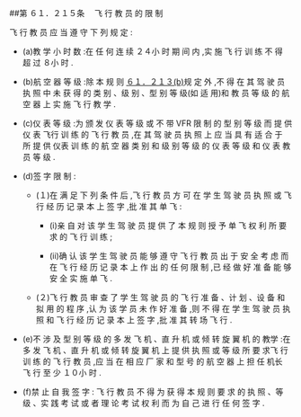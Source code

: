 ##第 ６１．２１５条 　飞 行 教 员 的 限 制 

飞 行 教 员 应 当 遵 守 下 列 规 定 : 

- (a)教 学 小 时 数 :在 任 何 连 续 ２４小 时 期 间 内 ,实 施 飞 行 训 练 不 得 超 过 ８小 时 .

- (b)航 空 器 等 级 :除 本 规 则 [６１．２１３(b)](CCAR.61.213.MD)规 定 外 ,不 得 在 其 驾 驶 员 执 照 中 未 获 得 的 类 别 、级 别 、型 别 等 级(如 适 用)和 教 员 等 级 的 航 空 器 上 实 施 飞 行 教 学 .

- (c)仪 表 等 级 :为 颁 发 仪 表 等 级 或 不 带 VFR 限 制 的 型 别 等 级 而 提 供 仪 表 飞行 训 练 的 飞 行 教 员 ,在 其 驾 驶 员 执 照 上 应 当 具 有 适 合 于 所 提 供 仪表 训 练 的 航 空 器 类 别 和 级 别 等 级 的 仪 表 等 级 和 仪 表 教 员 等 级 . 

- (d)签 字 限 制 :

  + (１)在 满 足 下 列 条 件 后 ,飞 行 教 员 方 可 在 学 生 驾 驶 员 执 照 或 飞行 经 历 记 录 本 上 签 字 ,批 准 其 单 飞 :

    * (i)亲 自 对 该 学 生 驾 驶 员 提 供 了 本 规 则 授 予 单 飞 权 利 所 要 求 的 飞 行 训 练 ;

    * (ii)确 认 该 学 生 驾 驶 员 能 够 遵 守 飞 行 教 员 出 于 安 全 考 虑 而 在 飞 行 经 历 记 录 本 上 作 出 的 任 何 限 制 ,已 经 做 好 准 备 能 够 安 全 实 施 单 飞 .

  + (２)飞 行 教 员 审 查 了 学 生 驾 驶 员 的 飞 行 准 备 、计 划 、设 备 和 拟 用 的 程 序 ,认 为 该 学 员 未 作 好 准 备 ,则 不 得 在 学 生 驾 驶 员 执 照 和 飞 行 经 历 记 录 本 上 签 字 ,批 准 其 转 场 飞 行 .

- (e)不 涉 及 型 别 等 级 的 多 发 飞 机 、直 升 机 或 倾 转 旋 翼 机 的 教学 :在 多 发 飞 机 、直 升 机 或 倾 转 旋 翼 机 上 提 供 执 照 或 等 级 所 要 求飞 行 训 练 的 飞 行 教 员 ,应 当 在 相 应 厂 家 和 型 号 的 航 空 器 上 担 任 机长 飞 行 至 少 １０小 时 .

- (f)禁 止 自 我 签 字 : 飞 行 教 员 不 得 为 获 得 本 规 则 要 求 的 执 照 、等 级 、实 践 考 试 或 者
理 论 考 试 权 利 而 为 自 己 进 行 任 何 签 字 .

